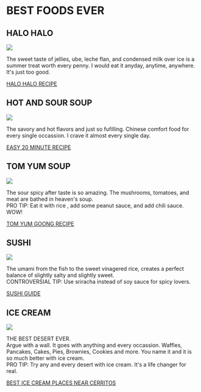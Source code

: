 <body>
  <h1><strong>BEST FOODS EVER</strong></h1>
  <h2>HALO HALO</h2>
  <img src="https://t4.ftcdn.net/jpg/05/99/52/13/360_F_599521307_HQuhEn8BtpyT9arIradaz5xYkgmjSAo9.jpg"/>
<p>The sweet taste of jellies, ube, leche flan, and condensed milk over ice is a summer treat worth every penny. I would eat it anyday, anytime, anywhere. It's just too good.</p>
  <a href="https://www.kawalingpinoy.com/halo-halo/" target="_blank">HALO HALO RECIPE</a>
  <br>
  <h2>HOT AND SOUR SOUP</h2>
  <img src="https://media.istockphoto.com/id/488648730/sv/foto/hot-and-sour-soup.jpg?s=612x612&w=0&k=20&c=bXh95JUcRX1gqL6dufdgLyoOjRhGjifVCFuwLiJZ670="/>
<p>The savory and hot flavors and just so fufilling. Chinese comfort food for every single occassion. I crave it almost every single day.</p>
  <a href="https://www.gimmesomeoven.com/hot-and-sour-soup-recipe/" target="_blank">EASY 20 MINUTE RECIPE</a>
  <br>
  <h2>TOM YUM SOUP</h2>
  <img src="https://media.istockphoto.com/id/995757154/photo/hot-and-sour-soup-traditional-food-in-thailand-contains-chili-lime-ginger-galangal-lemongrass.jpg?s=612x612&w=0&k=20&c=R5oQ3wYdQbyUacrXrEWunjDdgkxsiaFfSDhurKGldW4="/>
  <p>The sour spicy after taste is so amazing. The mushrooms, tomatoes, and meat are bathed in heaven's soup. <br> 
    PRO TIP: Eat it with rice , add some peanut sauce, and add chili sauce. WOW!</p>
  <a href="https://hot-thai-kitchen.com/tom-yum-goong/" target="_blank">TOM YUM GOONG RECIPE</a>
  <br>
  <h2>SUSHI</h2>
  <img src="https://media.istockphoto.com/id/1053854126/photo/all-you-can-eat-sushi.jpg?s=612x612&w=0&k=20&c=qqPJBYcxR0fgmzIFj_k2V6Mbo12hBBCucs1i5HcGYA0="/>
  <p>The umami from the fish to the sweet vinagered rice, creates a perfect balance of slightly salty and slightly sweet. 
    <br>CONTROVERSIAL TIP: Use sriracha instead of soy sauce for spicy lovers.</p> 
  <a href="https://www.justonecookbook.com/authentic-best-sushi-recipes/" target="_blank">SUSHI GUIDE</a>
<br>
  <h2>ICE CREAM</h2>
  <img src="https://t4.ftcdn.net/jpg/01/72/79/35/360_F_172793547_85JMqGBFFnIJYhR8SHocrak0iie0pVFn.jpg"/>
  <p>THE BEST DESERT EVER. <br> Argue with a wall. It goes with anything and every occassion. Waffles, Pancakes, Cakes, Pies, Brownies, Cookies and more. You name it and it is so much better with ice cream. <br> PRO TIP: Try any and every desert with ice cream. It's a life changer for real.</p>
  <a href="https://www.yelp.com/search?cflt=icecream&find_loc=Cerritos%2C+CA+90703" target="_blank">BEST ICE CREAM PLACES NEAR CERRITOS</a>
